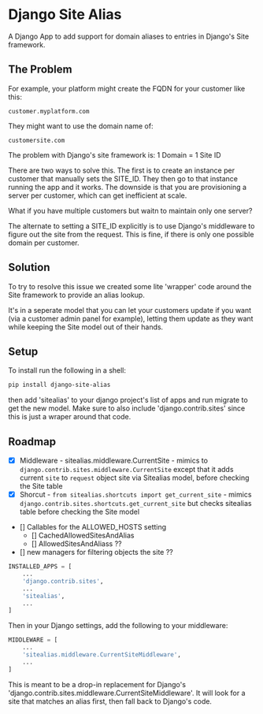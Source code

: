 # Django Site Alias

A Django App to add support for domain aliases to entries in  Django's Site framework.  

## The Problem

For example, your platform might create the FQDN for your customer like this:

```
customer.myplatform.com
```

They might want to use the domain name of:

```
customersite.com
```

The problem with Django's site framework is: 1 Domain = 1 Site ID

There are two ways to solve this.  The first is to create an instance per customer that manually sets the SITE_ID.  They then go to that instance running the app and it works.  The downside is that you are provisioning a server per customer, which can get inefficient at scale.

What if you have multiple customers but waitn to maintain only one server?

The alternate to setting a SITE_ID explicitly is to use Django's middleware to figure out the site from the request.  This is fine, if there is only one possible domain per customer.

## Solution 

To try to resolve this issue we created some lite 'wrapper' code around the Site framework to provide an alias lookup.

It's in a seperate model that you can let your customers update if you want (via a customer admin panel for example), letting them update as they want while keeping the Site model out of their hands.

## Setup

To install run the following in a shell:

```bash
pip install django-site-alias
```

then add 'sitealias' to your django project's list of apps and run migrate to get the new model.  Make sure to also include 'django.contrib.sites' since this is just a wraper around that code.

## Roadmap

- [x] Middleware - sitealias.middleware.CurrentSite - mimics to `django.contrib.sites.middleware.CurrentSite` except that it adds current `site` to `request` object site via Sitealias model, before checking the Site table 
- [x] Shorcut - `from sitealias.shortcuts import get_current_site` - mimics `django.contrib.sites.shortcuts.get_current_site` but checks sitealias table before checking the Site model
- [] Callables for the ALLOWED_HOSTS setting
    - [] CachedAllowedSitesAndAlias
    - [] AllowedSitesAndAliass ??
- [] new managers for filtering objects the site ??

```python
INSTALLED_APPS = [
    ...
    'django.contrib.sites',
    ...
    'sitealias',
    ...
]
```

Then in your Django settings, add the following to your middleware:

```python
MIDDLEWARE = [
    ...
    'sitealias.middleware.CurrentSiteMiddleware',
    ...
]

```
This is meant to be a drop-in replacement for Django's 'django.contrib.sites.middleware.CurrentSiteMiddleware'.  It will look for a site that matches an alias first, then fall back to Django's code.